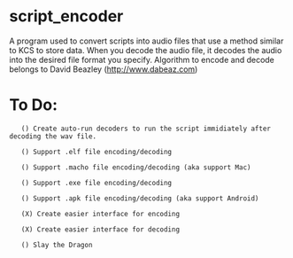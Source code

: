# script_encoder
A program used to convert scripts into audio files that use a method similar to KCS to store data. When you decode the audio file, it decodes the audio into the desired file format you specify. Algorithm to encode and decode belongs to David Beazley (http://www.dabeaz.com)


# To Do: 
       () Create auto-run decoders to run the script immidiately after decoding the wav file.
       
       () Support .elf file encoding/decoding
       
       () Support .macho file encoding/decoding (aka support Mac)
      
       () Support .exe file encoding/decoding
       
       () Support .apk file encoding/decoding (aka support Android)
       
       (X) Create easier interface for encoding
       
       (X) Create easier interface for decoding
       
       () Slay the Dragon
